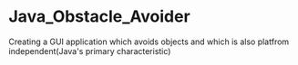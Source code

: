 # Java_Obstacle_Avoider
Creating a GUI application which avoids objects and which is also platfrom independent(Java's primary characteristic)

